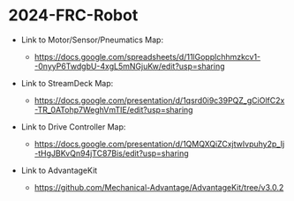# 2024-FRC-Robot
 - Link to Motor/Sensor/Pneumatics Map:
      - https://docs.google.com/spreadsheets/d/11lGopplchhmzkcv1--0nyyP6TwdgbU-4xgL5mNGjuKw/edit?usp=sharing
   
 - Link to StreamDeck Map:
      - https://docs.google.com/presentation/d/1qsrd0i9c39PQZ_gCiOlfC2x-TR_0ATohp7WeghVmTIE/edit?usp=sharing
   
 - Link to Drive Controller Map:
      - https://docs.google.com/presentation/d/1QMQXQiZCxjtwIvpuhy2p_Ij-tHgJBKvQn94jTC87Bis/edit?usp=sharing

- Link to AdvantageKit
     - https://github.com/Mechanical-Advantage/AdvantageKit/tree/v3.0.2